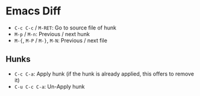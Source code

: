 # Emacs Diff

- `C-c C-c` / `M-RET`: Go to source file of hunk
- `M-p` / `M-n`: Previous / next hunk
- `M-{`, `M-P` / `M-}`, `M-N`: Previous / next file

## Hunks

- `C-c C-a`: Apply hunk (if the hunk is already applied, this offers to remove it)
- `C-u C-c C-a`: Un-Apply hunk
